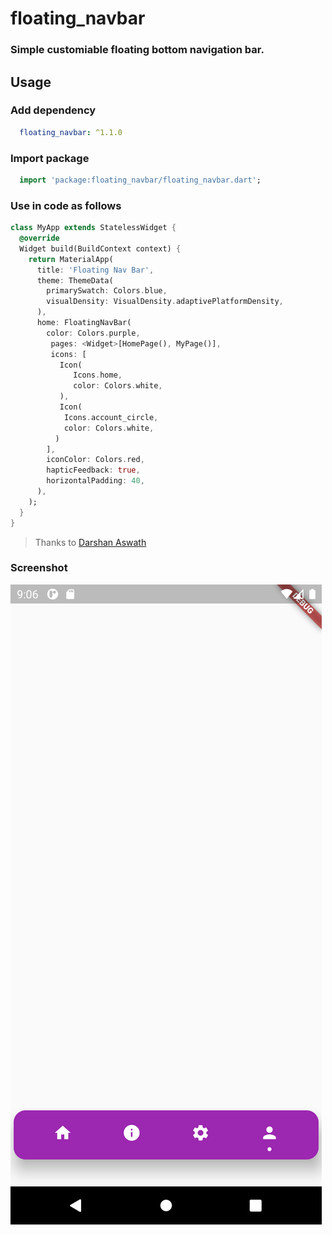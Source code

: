 # floating_navbar

### Simple customiable floating bottom navigation bar.


## Usage
### Add dependency
```yaml
  floating_navbar: ^1.1.0
```

### Import package
```dart
  import 'package:floating_navbar/floating_navbar.dart';
```

### Use in code as follows
```dart
class MyApp extends StatelessWidget {
  @override
  Widget build(BuildContext context) {
    return MaterialApp(
      title: 'Floating Nav Bar',
      theme: ThemeData(
        primarySwatch: Colors.blue,
        visualDensity: VisualDensity.adaptivePlatformDensity,
      ),
      home: FloatingNavBar(
        color: Colors.purple,
         pages: <Widget>[HomePage(), MyPage()],
         icons: [
           Icon(
              Icons.home,
              color: Colors.white,
           ),
           Icon(
            Icons.account_circle,
            color: Colors.white,
          )
        ],
        iconColor: Colors.red,
        hapticFeedback: true,
        horizontalPadding: 40,
      ),
    );
  }
}
```

> Thanks to [Darshan Aswath](https://github.com/xanf-code)

### Screenshot
[![FloatingNavBar](./screenshots/Screenshot_1616742369.png)](https://github.com/iamngoni/floating_navbar)